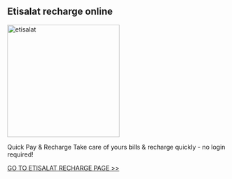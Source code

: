 ## Etisalat recharge online

<a href="https://vignette-digital.app"><img width="256" height="256" alt="etisalat" src="https://github.com/user-attachments/assets/9f5be144-519d-416b-a44d-af3733986c7f" /></a>

Quick Pay & Recharge
Take care of yours bills & recharge quickly - no login required!

<a href="https://vignette-digital.app">GO TO ETISALAT RECHARGE PAGE >></a>


















